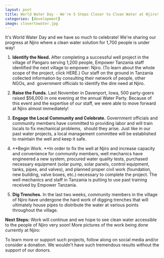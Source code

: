 ```yaml
---
layout: post
title: World Water Day - We're 5 Steps Closer to Clean Water at Njiro!
categories: [development]
image: closertowater.jpg
---
```


It's World Water Day and we have so much to celebrate! We're sharing our progress at Njiro where a clean water solution for 1,700 people is under way!

1. **Identify the Need.** After completing a successful well project in the village of Pangaro serving 1,200 people, Empower Tanzania staff identified the next village to empower: Njiro. (To learn about the whole scope of the project, click HERE.) Our staff on the ground in Tanzania collected information by consulting their network of people, other NGOs, and &nbsp;government officials to identify the dire need at Njiro.

2. **Raise the Funds.** Last November in Davenport, Iowa, 500 party-goers raised $56,000 in one evening at the annual Water Party. Because of this event and the expertise of our staff, we were able to move forward at Njiro almost immediately!

3. **Engage the Local Community and Celebrate.** Government officials and community members have committed to providing labor and will train locals to fix mechanical problems, &nbsp;should they arise. Just like in our past water projects, a local management committee will be established to maintain the well and keep it safe.

4. **Begin Work.&nbsp;**In order to fix the well at Njiro and increase capacity and convenience for community members, well mechanics have engineered a new system, procured water quality tests, purchased necessary equipment (solar pump, solar panels, control equipment, tanks, pipes, and valves), and planned proper civil work (foundation, new building, valve boxes, etc.) necessary to complete the project. The well mechanics and staff in Tanzania is putting to use past training received by Empower Tanzania.

6. **Dig Trenches.** In the last two weeks, community members in the village of Njiro have undergone the hard work of digging trenches that will ultimately house pipes to distribute the water at various points throughout the village.

**Next Steps:** Work will continue and we hope to see clean water accessible to the people of Njiro very soon! More pictures of the work being done currently at Njiro:

To learn more or support such projects, follow along on social media and/or consider a donation. We wouldn't have such tremendous results without the support of our donors.